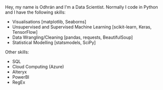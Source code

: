 Hey, my name is Odhrán and I'm a Data Scientist. Normally I code in Python and I have the following skills:
<ul>
  <li>Visualisations [matplotlib, Seaborns]</li>
  <li>Unsupervised and Supervised Machine Learning [scikit-learn, Keras, TensorFlow]</li>
  <li>Data Wrangling/Cleaning [pandas, requests, BeautifulSoup]</li>
  <li>Statistical Modelling [statsmodels, SciPy]</li>
</ul>

Other skills:
<ul>
  <li>SQL</li>
  <li>Cloud Computing (Azure)</li>
  <li>Alteryx</li>
  <li>PowerBI</li>
  <li>RegEx</li>
